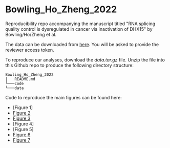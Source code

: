 # Bowling_Ho_Zheng_2022
Reproducibility repo accompanying the manuscript titled "RNA splicing quality control is dysregulated in cancer via inactivation of DHX15" by Bowling/Ho/Zheng et al.

The data can be downloaded from [here](https://1drv.ms/f/s!AiwuS6Fz15R0icgTpE2A8K0s1gwIog). You will be asked to provide the reviewer access token.

To reproduce our analyses, download the *data.tar.gz* file. Unzip the file into this Github repo to produce the following directory structure:

```
Bowling_Ho_Zheng_2022
│   README.md
└───code
└───data
```

Code to reproduce the main figures can be found here:
* [Figure 1]
* [Figure 2](https://github.com/thinc-bcm/Bowling_Ho_Zheng_2022/blob/main/code/figure_2/figure_2.md)
* [Figure 3](https://github.com/thinc-bcm/Bowling_Ho_Zheng_2022/blob/main/code/figure_3/figure3.md)
* [Figure 4]
* [Figure 5]
* [Figure 6](https://github.com/thinc-bcm/Bowling_Ho_Zheng_2022/blob/main/code/figure_6/figure6.md)
* [Figure 7](https://github.com/thinc-bcm/Bowling_Ho_Zheng_2022/blob/main/code/figure_7/figure_7.md)

